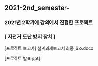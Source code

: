 ## 2021-2nd_semester-

### 2021년 2학기에 강의에서 진행한 프로젝트
### [ 자전거 도난 방지 장치 ]

[프로젝트 보고서]
설계과제보고서 최종_6조.docx

[프로젝트 발표 ppt]
